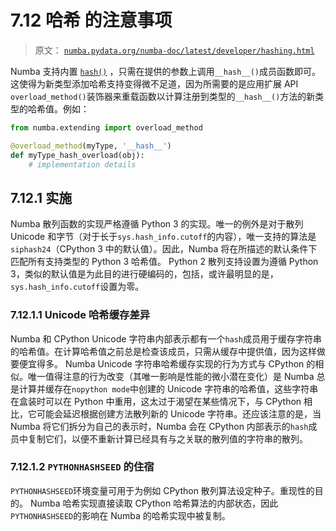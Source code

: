 # 7.12 哈希  的注意事项

> 原文： [`numba.pydata.org/numba-doc/latest/developer/hashing.html`](http://numba.pydata.org/numba-doc/latest/developer/hashing.html)

Numba 支持内置 [`hash()`](https://docs.python.org/3/library/functions.html#hash "(in Python v3.7)") ，只需在提供的参数上调用`__hash__()`成员函数即可。这使得为​​新类型添加哈希支持变得微不足道，因为所需要的是应用扩展 API `overload_method()`装饰器来重载函数以计算注册到类型的`__hash__()`方法的新类型的哈希值。例如：

```py
from numba.extending import overload_method

@overload_method(myType, '__hash__')
def myType_hash_overload(obj):
    # implementation details

```

## 7.12.1 实施

Numba 散列函数的实现严格遵循 Python 3 的实现。唯一的例外是对于散列 Unicode 和字节（对于长于`sys.hash_info.cutoff`的内容），唯一支持的算法是`siphash24`（CPython 3 中的默认值）。因此，Numba 将在所描述的默认条件下匹配所有支持类型的 Python 3 哈希值。 Python 2 散列支持设置为遵循 Python 3，类似的默认值是为此目的进行硬编码的，包括，或许最明显的是，`sys.hash_info.cutoff`设置为零。

### 7.12.1.1  Unicode 哈希缓存差异

Numba 和 CPython Unicode 字符串内部表示都有一个`hash`成员用于缓存字符串的哈希值。在计算哈希值之前总是检查该成员，只需从缓存中提供值，因为这样做要便宜得多。 Numba Unicode 字符串哈希缓存实现的行为方式与 CPython 的相似。唯一值得注意的行为改变（其唯一影响是性能的微小潜在变化）是 Numba 总是计算并缓存在`nopython mode`中创建的 Unicode 字符串的哈希值，这些字符串在盒装时可以在 Python 中重用，这太过于渴望在某些情况下，与 CPython 相比，它可能会延迟根据创建方法散列新的 Unicode 字符串。还应该注意的是，当 Numba 将它们拆分为自己的表示时，Numba 会在 CPython 内部表示的`hash`成员中复制它们，以便不重新计算已经具有与之关联的散列值的字符串的散列。

### 7.12.1.2  `PYTHONHASHSEED` 的住宿

`PYTHONHASHSEED`环境变量可用于为例如 CPython 散列算法设定种子。重现性的目的。 Numba 哈希实现直接读取 CPython 哈希算法的内部状态，因此`PYTHONHASHSEED`的影响在 Numba 的哈希实现中被复制。